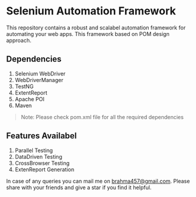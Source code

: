 # **Selenium Automation Framework**

This repository contains a robust and scalabel automation framework for automating your web apps. This framework based on POM design approach.

## **Dependencies**

1. Selenium WebDriver
2. WebDriverManager
2. TestNG
3. ExtentReport
4. Apache POI
5. Maven

> Note: Please check pom.xml file for all the required dependencies

## **Features Availabel**

1. Parallel Testing
2. DataDriven Testing
3. CrossBrowser Testing
4. ExtenReport Generation

In case of any queries you can mail me on brahma457@gmail.com. Please share with your friends and give a star if you find it helpful.
